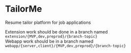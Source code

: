 # TailorMe

Resume tailor platform for job applications <br>

Extension work should be done in a branch named `extension/{MVP,dev,preprod}/{branch-topic}` <br>
Webapp work should be in a branch named `webapp/{server,client}/{MVP,dev,preprod}/{branch-topic}`
